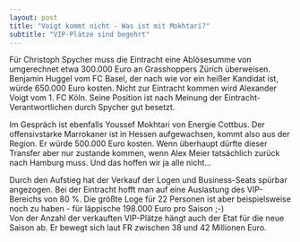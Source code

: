 ```yaml
---
layout: post
title: "Voigt kommt nicht - Was ist mit Mokhtari?"
subtitle: "VIP-Plätze sind begehrt"
---
```


Für Christoph Spycher muss die Eintracht eine Ablösesumme von umgerechnet etwa 300.000 Euro an Grasshoppers Zürich überweisen. Benjamin Huggel vom FC Basel, der nach wie vor ein heißer Kandidat ist, würde 650.000 Euro kosten. Nicht zur Eintracht kommen wird Alexander Voigt vom 1. FC Köln. Seine Position ist nach Meinung der Eintracht-Verantwortlichen durch Spycher gut besetzt.

Im Gespräch ist ebenfalls Youssef Mokhtari von Energie Cottbus. Der offensivstarke Marrokaner ist in Hessen aufgewachsen, kommt also aus der Region. Er würde 500.000 Euro kosten. Wenn überhaupt dürfte dieser Transfer aber nur zustande kommen, wenn Alex Meier tatsächlich zurück nach Hamburg muss. Und das hoffen wir ja alle nicht...

Durch den Aufstieg hat der Verkauf der Logen und Business-Seats spürbar angezogen. Bei der Eintracht hofft man auf eine Auslastung des VIP-Bereichs von 80 %. Die größte Loge für 22 Personen ist aber beispielsweise noch zu haben - für läppische 198.000 Euro pro Saison ;-)  
Von der Anzahl der verkauften VIP-Plätze hängt auch der Etat für die neue Saison ab. Er bewegt sich laut FR zwischen 38 und 42 Millionen Euro.
